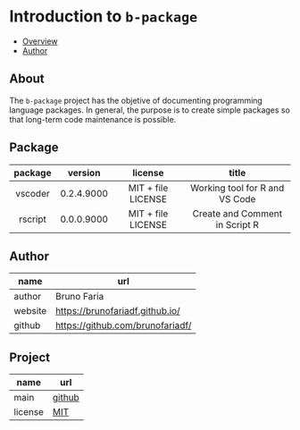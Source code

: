 # Introduction to `b-package`

<div id="get-enviroment" class="section level2 tabset tabset-fade">
   <ul class="nav nav-tabs" role="tablist">
      <li role="presentation" class="active">
         <a role="tab" data-toggle="tab" href="#math" aria-controls="maths" aria-expanded="true">
         Overview
         </a>
      </li>
      <li role="presentation" class="">
         <a role="tab" data-toggle="tab" href="#stats" aria-controls="statistic" aria-expanded="false">
         Author
         </a>
      </li>
   </ul>
   <div class="tab-content">
      <div id="math" class="section level3 unnumbered tabset tabset-pills tab-pane tabbed-pane fade active in" role="tabpanel">
         <h2>About</h2>
         <p>The <code>b-package</code> project has the objetive of documenting programming language packages. In general, the purpose is to create simple packages so that long-term code maintenance is possible.</p>
         <h2>Package</h2>
         <table>
            <thead>
               <tr>
                  <th style="text-align:center;"> package </th>
                  <th style="text-align:center;"> version </th>
                  <th style="text-align:center;"> license </th>
                  <th style="text-align:center;"> title </th>
               </tr>
            </thead>
            <tbody>
               <tr>
                  <td style="text-align:center;"> vscoder </td>
                  <td style="text-align:center;"> 0.2.4.9000 </td>
                  <td style="text-align:center;"> MIT + file LICENSE </td>
                  <td style="text-align:center;"> Working tool for R and VS Code </td>
               </tr>
               <tr>
                  <td style="text-align:center;"> rscript </td>
                  <td style="text-align:center;"> 0.0.0.9000 </td>
                  <td style="text-align:center;"> MIT + file LICENSE </td>
                  <td style="text-align:center;"> Create and Comment in Script R </td>
               </tr>
            </tbody>
         </table>
      </div>
      <div id="stats" class="section level3 unnumbered tab-pane tabbed-pane fade" role="tabpanel">
         <style type="text/css"></style>
         <h2>Author</h2>
         <table>
            <thead>
               <tr>
                  <th style="text-align:center;"> name </th>
                  <th style="text-align:center;"> url </th>
               </tr>
            </thead>
            <tbody>
               <tr>
                  <td style="text-align:left;"> author </td>
                  <td style="text-align:left;"> Bruno Faria </td>
               </tr>
               <tr>
                  <td style="text-align:left;"> website </td>
                  <td style="text-align:left;"> <a href="https://brunofariadf.github.io/">https://brunofariadf.github.io/</a> </td>
               </tr>
               <tr>
                  <td style="text-align:left;"> github </td>
                  <td style="text-align:left;"> <a href="https://github.com/brunofariadf/">https://github.com/brunofariadf/</a> </td>
               </tr>
            </tbody>
         </table>
         <h2>Project</h2>
         <table>
            <thead>
               <tr>
                  <th style="text-align:center;"> name </th>
                  <th style="text-align:center;"> url </th>
               </tr>
            </thead>
            <tbody>
               <tr>
                  <td style="text-align:left;"> main </td>
                  <td style="text-align:left;"> <a href="https://github.com/brunofariadf/b-package">github</a> </td>
               </tr>
               <!-- <tr>
                  <td style="text-align:left;"> review </td>
                  <td style="text-align:left;"> <a href="https://brunofariadf.github.io/b-package/#changelog/">changelog</a> </td>
                  </tr> -->
               <tr>
                  <td style="text-align:left;"> license </td>
                  <td style="text-align:left;"> <a href="https://github.com/brunofariadf/b-package/blob/main/LICENSE">MIT</a> </td>
               </tr>
            </tbody>
         </table>
      </div>
   </div>
</div>
